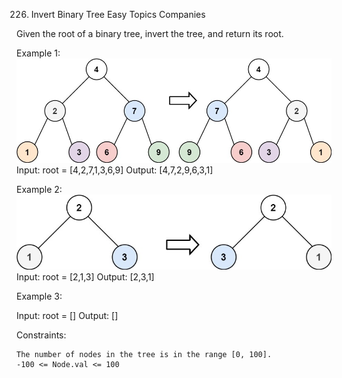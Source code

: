 226. Invert Binary Tree
Easy
Topics
Companies

Given the root of a binary tree, invert the tree, and return its root.

 

Example 1:
![alt text](image.png)
Input: root = [4,2,7,1,3,6,9]
Output: [4,7,2,9,6,3,1]

Example 2:
![alt text](image-1.png)
Input: root = [2,1,3]
Output: [2,3,1]

Example 3:

Input: root = []
Output: []

 

Constraints:

    The number of nodes in the tree is in the range [0, 100].
    -100 <= Node.val <= 100

